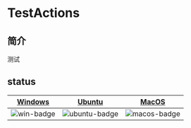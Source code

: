 # TestActions

## 简介

测试

## status
| [Windows][win-link]| [Ubuntu][ubuntu-link]|[MacOS][macos-link]
|---------------|---------------|-----------------|
| ![win-badge]  | ![ubuntu-badge]      | ![macos-badge] |

[win-link]: https://github.com/liyangfamily/MaxConfig/actions?query=workflow%3AWindows "WindowsAction"
[win-badge]: https://github.com/liyangfamily/MaxConfig/workflows/Windows/badge.svg  "Windows"

[ubuntu-link]: https://github.com/liyangfamily/MaxConfig/actions?query=workflow%3AUbuntu "UbuntuAction"
[ubuntu-badge]: https://github.com/liyangfamily/MaxConfig/workflows/Ubuntu/badge.svg "Ubuntu"

[macos-link]: https://github.com/liyangfamily/MaxConfig/actions?query=workflow%3AMacOS "MacOSAction"
[macos-badge]: https://github.com/liyangfamily/MaxConfig/workflows/MacOS/badge.svg "MacOS"

